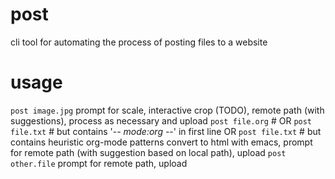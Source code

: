 # post
cli tool for automating the process of posting files to a website

# usage
`post image.jpg`
  prompt for scale, interactive crop (TODO), remote path (with suggestions), process as necessary and upload
`post file.org`  # OR
`post file.txt`  # but contains '-*- mode:org -*-' in first line OR
`post file.txt`  # but contains heuristic org-mode patterns
  convert to html with emacs, prompt for remote path (with suggestion based on local path), upload
`post other.file`
  prompt for remote path, upload
